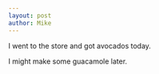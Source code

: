```yaml
---
layout: post
author: Mike
---
```


I went to the store and got avocados today.

I might make some guacamole later.

